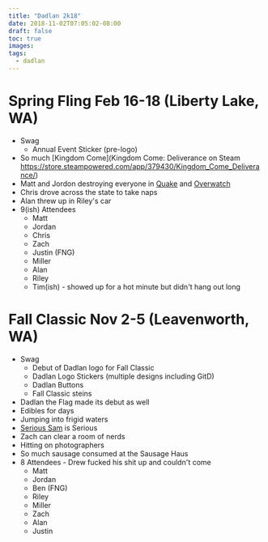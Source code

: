```yaml
---
title: "Dadlan 2k18"
date: 2018-11-02T07:05:02-08:00
draft: false
toc: true
images:
tags:
  - dadlan
---
```


# Spring Fling Feb 16-18 (Liberty Lake, WA)
- Swag
  - Annual Event Sticker (pre-logo)
- So much [Kingdom Come](Kingdom Come: Deliverance on Steam
https://store.steampowered.com/app/379430/Kingdom_Come_Deliverance/)
- Matt and Jordon destroying everyone in [Quake](https://store.steampowered.com/app/2200/Quake_III_Arena/) and [Overwatch](https://eu.shop.battle.net/en-gb/product/overwatch?blzcmp=blizzard_hp_Overwatch_card)
- Chris drove across the state to take naps
- Alan threw up in Riley's car
- 9(ish) Attendees
  - Matt
  - Jordan
  - Chris
  - Zach
  - Justin (FNG)
  - Miller
  - Alan
  - Riley
  - Tim(ish) - showed up for a hot minute but didn't hang out long

# Fall Classic Nov 2-5 (Leavenworth, WA)
- Swag
  - Debut of Dadlan logo for Fall Classic
  - Dadlan Logo Stickers (multiple designs including GitD)
  - Dadlan Buttons
  - Fall Classic steins
- Dadlan the Flag made its debut as well
- Edibles for days
- Jumping into frigid waters
- [Serious Sam](https://store.steampowered.com/agecheck/app/41000/) is Serious
- Zach can clear a room of nerds
- Hitting on photographers
- So much sausage consumed at the Sausage Haus
- 8 Attendees - Drew fucked his shit up and couldn't come
  - Matt
  - Jordan
  - Ben (FNG)
  - Riley
  - Miller
  - Zach
  - Alan
  - Justin
